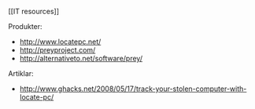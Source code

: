 [[IT resources]]

Produkter:
* http://www.locatepc.net/
* http://preyproject.com/
* http://alternativeto.net/software/prey/



Artiklar:
* http://www.ghacks.net/2008/05/17/track-your-stolen-computer-with-locate-pc/
